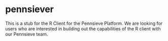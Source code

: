 # pennsiever

This is a stub for the R Client for the Pennsieve Platform.
We are looking for users who are interested in building out the capabilities of the R client with our Pennsieve team.


